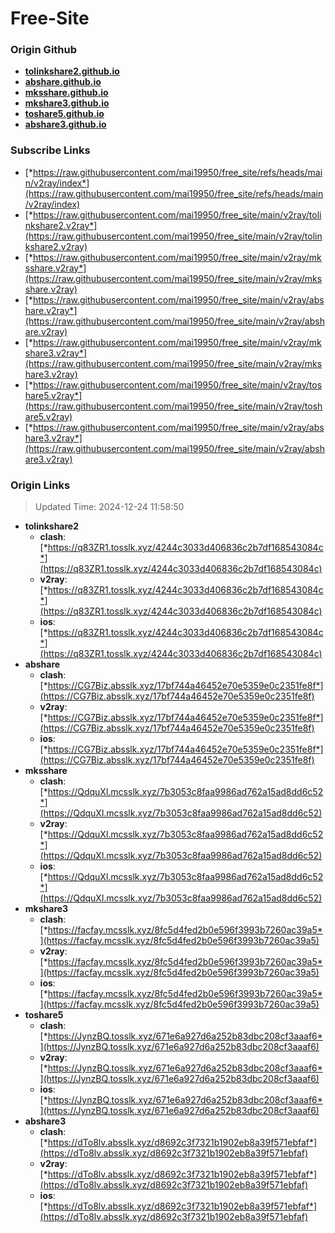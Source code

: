 # Free-Site

### Origin Github

- [**tolinkshare2.github.io**](https://github.com/tolinkshare2/tolinkshare2.github.io)
- [**abshare.github.io**](https://github.com/abshare/abshare.github.io)
- [**mksshare.github.io**](https://github.com/mksshare/mksshare.github.io)
- [**mkshare3.github.io**](https://github.com/mkshare3/mkshare3.github.io)
- [**toshare5.github.io**](https://github.com/toshare5/toshare5.github.io)
- [**abshare3.github.io**](https://github.com/abshare3/abshare3.github.io)

### Subscribe Links

- [*https://raw.githubusercontent.com/mai19950/free_site/refs/heads/main/v2ray/index*](https://raw.githubusercontent.com/mai19950/free_site/refs/heads/main/v2ray/index)
- [*https://raw.githubusercontent.com/mai19950/free_site/main/v2ray/tolinkshare2.v2ray*](https://raw.githubusercontent.com/mai19950/free_site/main/v2ray/tolinkshare2.v2ray)
- [*https://raw.githubusercontent.com/mai19950/free_site/main/v2ray/mksshare.v2ray*](https://raw.githubusercontent.com/mai19950/free_site/main/v2ray/mksshare.v2ray)
- [*https://raw.githubusercontent.com/mai19950/free_site/main/v2ray/abshare.v2ray*](https://raw.githubusercontent.com/mai19950/free_site/main/v2ray/abshare.v2ray)
- [*https://raw.githubusercontent.com/mai19950/free_site/main/v2ray/mkshare3.v2ray*](https://raw.githubusercontent.com/mai19950/free_site/main/v2ray/mkshare3.v2ray)
- [*https://raw.githubusercontent.com/mai19950/free_site/main/v2ray/toshare5.v2ray*](https://raw.githubusercontent.com/mai19950/free_site/main/v2ray/toshare5.v2ray)
- [*https://raw.githubusercontent.com/mai19950/free_site/main/v2ray/abshare3.v2ray*](https://raw.githubusercontent.com/mai19950/free_site/main/v2ray/abshare3.v2ray)

### Origin Links

> Updated Time: 2024-12-24 11:58:50

- **tolinkshare2**
  - **clash**: [*https://q83ZR1.tosslk.xyz/4244c3033d406836c2b7df168543084c*](https://q83ZR1.tosslk.xyz/4244c3033d406836c2b7df168543084c)
  - **v2ray**: [*https://q83ZR1.tosslk.xyz/4244c3033d406836c2b7df168543084c*](https://q83ZR1.tosslk.xyz/4244c3033d406836c2b7df168543084c)
  - **ios**: [*https://q83ZR1.tosslk.xyz/4244c3033d406836c2b7df168543084c*](https://q83ZR1.tosslk.xyz/4244c3033d406836c2b7df168543084c)
- **abshare**
  - **clash**: [*https://CG7Biz.absslk.xyz/17bf744a46452e70e5359e0c2351fe8f*](https://CG7Biz.absslk.xyz/17bf744a46452e70e5359e0c2351fe8f)
  - **v2ray**: [*https://CG7Biz.absslk.xyz/17bf744a46452e70e5359e0c2351fe8f*](https://CG7Biz.absslk.xyz/17bf744a46452e70e5359e0c2351fe8f)
  - **ios**: [*https://CG7Biz.absslk.xyz/17bf744a46452e70e5359e0c2351fe8f*](https://CG7Biz.absslk.xyz/17bf744a46452e70e5359e0c2351fe8f)
- **mksshare**
  - **clash**: [*https://QdquXl.mcsslk.xyz/7b3053c8faa9986ad762a15ad8dd6c52*](https://QdquXl.mcsslk.xyz/7b3053c8faa9986ad762a15ad8dd6c52)
  - **v2ray**: [*https://QdquXl.mcsslk.xyz/7b3053c8faa9986ad762a15ad8dd6c52*](https://QdquXl.mcsslk.xyz/7b3053c8faa9986ad762a15ad8dd6c52)
  - **ios**: [*https://QdquXl.mcsslk.xyz/7b3053c8faa9986ad762a15ad8dd6c52*](https://QdquXl.mcsslk.xyz/7b3053c8faa9986ad762a15ad8dd6c52)
- **mkshare3**
  - **clash**: [*https://facfay.mcsslk.xyz/8fc5d4fed2b0e596f3993b7260ac39a5*](https://facfay.mcsslk.xyz/8fc5d4fed2b0e596f3993b7260ac39a5)
  - **v2ray**: [*https://facfay.mcsslk.xyz/8fc5d4fed2b0e596f3993b7260ac39a5*](https://facfay.mcsslk.xyz/8fc5d4fed2b0e596f3993b7260ac39a5)
  - **ios**: [*https://facfay.mcsslk.xyz/8fc5d4fed2b0e596f3993b7260ac39a5*](https://facfay.mcsslk.xyz/8fc5d4fed2b0e596f3993b7260ac39a5)
- **toshare5**
  - **clash**: [*https://JynzBQ.tosslk.xyz/671e6a927d6a252b83dbc208cf3aaaf6*](https://JynzBQ.tosslk.xyz/671e6a927d6a252b83dbc208cf3aaaf6)
  - **v2ray**: [*https://JynzBQ.tosslk.xyz/671e6a927d6a252b83dbc208cf3aaaf6*](https://JynzBQ.tosslk.xyz/671e6a927d6a252b83dbc208cf3aaaf6)
  - **ios**: [*https://JynzBQ.tosslk.xyz/671e6a927d6a252b83dbc208cf3aaaf6*](https://JynzBQ.tosslk.xyz/671e6a927d6a252b83dbc208cf3aaaf6)
- **abshare3**
  - **clash**: [*https://dTo8lv.absslk.xyz/d8692c3f7321b1902eb8a39f571ebfaf*](https://dTo8lv.absslk.xyz/d8692c3f7321b1902eb8a39f571ebfaf)
  - **v2ray**: [*https://dTo8lv.absslk.xyz/d8692c3f7321b1902eb8a39f571ebfaf*](https://dTo8lv.absslk.xyz/d8692c3f7321b1902eb8a39f571ebfaf)
  - **ios**: [*https://dTo8lv.absslk.xyz/d8692c3f7321b1902eb8a39f571ebfaf*](https://dTo8lv.absslk.xyz/d8692c3f7321b1902eb8a39f571ebfaf)
